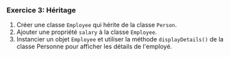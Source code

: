### Exercice 3: Héritage

  1. Créer une classe `Employee` qui hérite de la classe `Person`. 
  2. Ajouter une propriété `salary` à la classe `Employee`. 
  3. Instancier un objet `Employee` et utiliser la méthode `displayDetails()` de la classe Personne pour afficher les détails de l'employé.